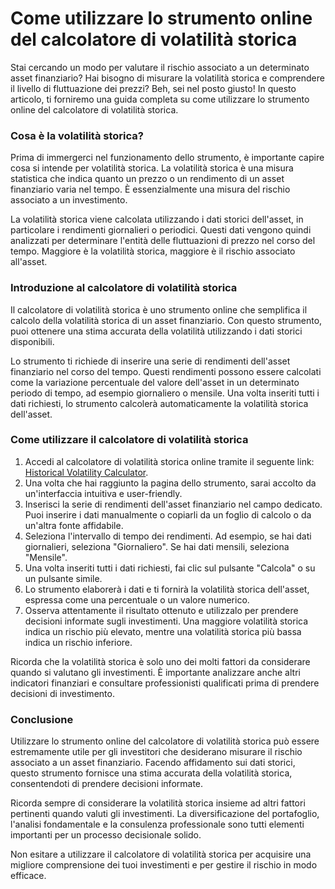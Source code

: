 Come utilizzare lo strumento online del calcolatore di volatilità storica
=========================================================================

Stai cercando un modo per valutare il rischio associato a un determinato asset finanziario? Hai bisogno di misurare la volatilità storica e comprendere il livello di fluttuazione dei prezzi? Beh, sei nel posto giusto! In questo articolo, ti forniremo una guida completa su come utilizzare lo strumento online del calcolatore di volatilità storica.

###  Cosa è la volatilità storica? 

Prima di immergerci nel funzionamento dello strumento, è importante capire cosa si intende per volatilità storica. La volatilità storica è una misura statistica che indica quanto un prezzo o un rendimento di un asset finanziario varia nel tempo. È essenzialmente una misura del rischio associato a un investimento.

La volatilità storica viene calcolata utilizzando i dati storici dell'asset, in particolare i rendimenti giornalieri o periodici. Questi dati vengono quindi analizzati per determinare l'entità delle fluttuazioni di prezzo nel corso del tempo. Maggiore è la volatilità storica, maggiore è il rischio associato all'asset.

###  Introduzione al calcolatore di volatilità storica 

Il calcolatore di volatilità storica è uno strumento online che semplifica il calcolo della volatilità storica di un asset finanziario. Con questo strumento, puoi ottenere una stima accurata della volatilità utilizzando i dati storici disponibili.

Lo strumento ti richiede di inserire una serie di rendimenti dell'asset finanziario nel corso del tempo. Questi rendimenti possono essere calcolati come la variazione percentuale del valore dell'asset in un determinato periodo di tempo, ad esempio giornaliero o mensile. Una volta inseriti tutti i dati richiesti, lo strumento calcolerà automaticamente la volatilità storica dell'asset.

###  Come utilizzare il calcolatore di volatilità storica 

1. Accedi al calcolatore di volatilità storica online tramite il seguente link: [Historical Volatility Calculator](https://www.onlinecalculatorsfree.com/it/math/historical-volatility-calculator.html).
2. Una volta che hai raggiunto la pagina dello strumento, sarai accolto da un'interfaccia intuitiva e user-friendly.
3. Inserisci la serie di rendimenti dell'asset finanziario nel campo dedicato. Puoi inserire i dati manualmente o copiarli da un foglio di calcolo o da un'altra fonte affidabile.
4. Seleziona l'intervallo di tempo dei rendimenti. Ad esempio, se hai dati giornalieri, seleziona "Giornaliero". Se hai dati mensili, seleziona "Mensile".
5. Una volta inseriti tutti i dati richiesti, fai clic sul pulsante "Calcola" o su un pulsante simile.
6. Lo strumento elaborerà i dati e ti fornirà la volatilità storica dell'asset, espressa come una percentuale o un valore numerico.
7. Osserva attentamente il risultato ottenuto e utilizzalo per prendere decisioni informate sugli investimenti. Una maggiore volatilità storica indica un rischio più elevato, mentre una volatilità storica più bassa indica un rischio inferiore.

Ricorda che la volatilità storica è solo uno dei molti fattori da considerare quando si valutano gli investimenti. È importante analizzare anche altri indicatori finanziari e consultare professionisti qualificati prima di prendere decisioni di investimento.

###  Conclusione 

Utilizzare lo strumento online del calcolatore di volatilità storica può essere estremamente utile per gli investitori che desiderano misurare il rischio associato a un asset finanziario. Facendo affidamento sui dati storici, questo strumento fornisce una stima accurata della volatilità storica, consentendoti di prendere decisioni informate.

Ricorda sempre di considerare la volatilità storica insieme ad altri fattori pertinenti quando valuti gli investimenti. La diversificazione del portafoglio, l'analisi fondamentale e la consulenza professionale sono tutti elementi importanti per un processo decisionale solido.

Non esitare a utilizzare il calcolatore di volatilità storica per acquisire una migliore comprensione dei tuoi investimenti e per gestire il rischio in modo efficace.